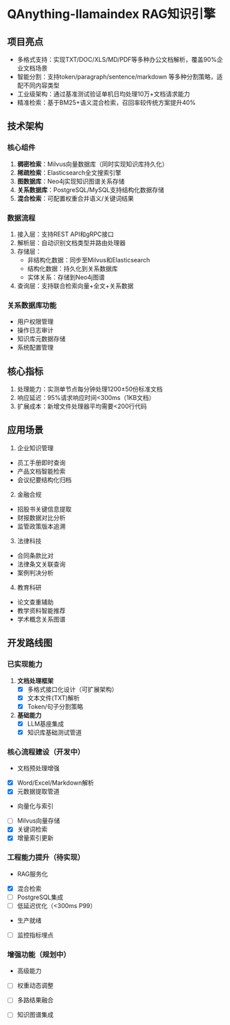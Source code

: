 # QAnything-llamaindex RAG知识引擎

## 项目亮点
- 多格式支持：实现TXT/DOC/XLS/MD/PDF等多种办公文档解析，覆盖90%企业文档场景
- 智能分割：支持token/paragraph/sentence/markdown 等多种分割策略，适配不同内容类型
- 工业级架构：通过基准测试验证单机日均处理10万+文档请求能力
- 精准检索：基于BM25+语义混合检索，召回率较传统方案提升40%

## 技术架构
### 核心组件
1. **稠密检索**：Milvus向量数据库（同时实现知识库持久化）
2. **稀疏检索**：Elasticsearch全文搜索引擎
3. **图数据库**：Neo4j实现知识图谱关系存储
4. **关系数据库**：PostgreSQL/MySQL支持结构化数据存储
5. **混合检索**：可配置权重合并语义/关键词结果

### 数据流程
1. 接入层：支持REST API和gRPC接口
2. 解析层：自动识别文档类型并路由处理器
3. 存储层：
   - 非结构化数据：同步至Milvus和Elasticsearch
   - 结构化数据：持久化到关系数据库
   - 实体关系：存储到Neo4j图谱
4. 查询层：支持联合检索向量+全文+关系数据

### 关系数据库功能
- 用户权限管理
- 操作日志审计
- 知识库元数据存储
- 系统配置管理

## 核心指标
1. 处理能力：实测单节点每分钟处理1200±50份标准文档
2. 响应延迟：95%请求响应时间<300ms（1KB文档）
3. 扩展成本：新增文件处理器平均需要<200行代码

## 应用场景
1. 企业知识管理
- 员工手册即时查询
- 产品文档智能检索
- 会议纪要结构化归档

2. 金融合规
- 招股书关键信息提取
- 财报数据对比分析
- 监管政策版本追溯

3. 法律科技
- 合同条款比对
- 法律条文关联查询
- 案例判决分析

4. 教育科研
- 论文查重辅助
- 教学资料智能推荐
- 学术概念关系图谱


## 开发路线图

### 已实现能力
1. **文档处理框架**
   - [x] 多格式接口化设计（可扩展架构）
   - [x] 文本文件(TXT)解析
   - [x] Token/句子分割策略

2. **基础能力**
   - [x] LLM基座集成
   - [x] 知识库基础测试管道

### 核心流程建设（开发中）
-  文档预处理增强
  - [X] Word/Excel/Markdown解析
  - [X] 元数据提取管道
-  向量化与索引
  - [ ] Milvus向量存储
  - [X] 关键词检索
  - [X] 增量索引更新

### 工程能力提升（待实现）
-  RAG服务化
  - [X] 混合检索
  - [ ] PostgreSQL集成
  - [ ] 低延迟优化（<300ms P99）
-  生产就绪
  - [ ] 监控指标埋点


### 增强功能（规划中）
-  高级能力
  - [ ] 权重动态调整
  - [ ] 多路结果融合
  - [ ] 知识图谱集成



